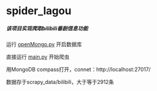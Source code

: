 # spider_lagou

#####  该项目实现爬取bilibili番剧信息功能 

运行 [openMongo.py](openMongo.py)  开启数据库

直接运行  [main.py](main.py)  开始爬虫

用MongoDB compass打开，connet：http://localhost:27017/

数据存于scrapy_data/bilibili，大于等于2912条

